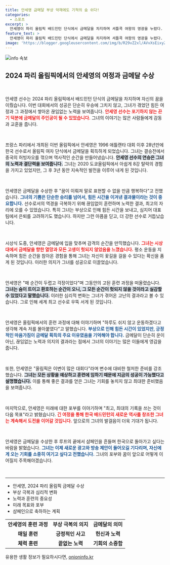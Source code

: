 ```yaml
---
title: 안세영 금메달 부상 악재에도 기적의 숨 쉬다!
categories:
  - 스포츠
excerpt: >
  안세영이 파리 올림픽 배드민턴 단식에서 금메달을 차지하며 셔틀콕 여왕의 영광을 누렸다. 부상을 극복하고 환희의 순간을 맞이한 그녀는 샴페인을 흔들며 한국에 가고 싶다고 밝혔다.
feature_text: >
  안세영이 파리 올림픽 배드민턴 단식에서 금메달을 차지하며 셔틀콕 여왕의 영광을 누렸다. 부상을 극복하고 환희의 순간을 맞이한 그녀는 샴페인을 흔들며 한국에 가고 싶다고 밝혔다.
image: 'https://blogger.googleusercontent.com/img/b/R29vZ2xl/AVvXsEixyZcFfHzMRdzZMjFBmAUKJYCLCGyLL1o632UiGVXcaFdKo_bkvkuCioo0uUKlGfBVcT3P84aROyZIXSBEx3Aw5nCQ3pTgDom1WDC4m8eifvWiAmWEEVb4x6G_l8C0QH225ldMjyaFvpxGEBGNO37VmDTDMHGhJPq73UglMfDca1-0aw/s1600/blogspot.png'
---
```


<p><img src="https://blogger.googleusercontent.com/img/b/R29vZ2xl/AVvXsEixyZcFfHzMRdzZMjFBmAUKJYCLCGyLL1o632UiGVXcaFdKo_bkvkuCioo0uUKlGfBVcT3P84aROyZIXSBEx3Aw5nCQ3pTgDom1WDC4m8eifvWiAmWEEVb4x6G_l8C0QH225ldMjyaFvpxGEBGNO37VmDTDMHGhJPq73UglMfDca1-0aw/s1600/blogspot.png" alt="info 속보" /></p>

<h2 data-ke-size="size26">2024 파리 올림픽에서의 안세영의 여정과 금메달 수상</h2>

<p data-ke-size="size16">&nbsp;</p>

<p>안세영 선수는 2024 파리 올림픽에서 배드민턴 단식의 금메달을 차지하며 자신의 꿈을 이뤘습니다. 이번 대회에서의 성공은 단순히 우승에 그치지 않고, 그녀가 겪었던 힘든 여정과 그 과정에서 쌓아온 끊임없는 노력을 보여줍니다. <b><span style="color: #ee2323;">안세영 선수는 포기하지 않는 끈기 덕분에 금메달의 주인공이 될 수 있었습니다.</span></b> 그녀의 이야기는 많은 사람들에게 감동과 교훈을 줍니다.</p>

<p data-ke-size="size16">&nbsp;</p>

<p>프랑스 파리에서 개최된 이번 올림픽에서 안세영은 1996 애틀랜타 대회 이후 28년만에 한국 선수로서 올림픽 여자 단식에서 금메달을 획득하게 되었습니다. 그녀는 결승전에서 중국의 허빙자오를 꺾으며 역사적인 순간을 만들어냈습니다. <b><span style="background-color: #21538527;">안세영 선수의 연승은 그녀의 노력과 결단력을 보여줍니다.</span></b> 그녀는 2020 도쿄올림픽에서 아쉽게 8강 탈락의 경험을 가지고 있었지만, 그 후 3년 동안 지속적인 발전을 이루어 내게 된 것입니다.</p>

<p data-ke-size="size16">&nbsp;</p>

<p>안세영은 금메달을 수상한 후 "꿈이 이뤄져 말로 표현할 수 없을 만큼 행복하다"고 전했습니다. <b><span style="color: #1a5490;">그녀의 기쁨은 단순한 승리를 넘어서, 힘든 시간을 이겨낸 결과물이라는 것이 중요합니다.</span></b> 선수로서의 역경을 극복하기 위해 끊임없이 훈련하며 노력한 결과, 최고의 자리에 오를 수 있었습니다. 특히 그녀는 부상으로 인해 힘든 시간을 보내고, 심지어 대표팀에서 은퇴를 고려하기도 했습니다. 하지만 그런 아픔을 딛고, 더 강한 선수로 거듭났습니다.</p>

<p data-ke-size="size16">&nbsp;</p>

<p>시상식 도중, 안세영은 금메달에 입을 맞추며 감격의 순간을 만끽했습니다. <b><span style="color: #ee2323;">그녀는 시상대에서 금메달을 향한 열망과 모든 고생이 헛되지 않았음을 느꼈습니다.</span></b> 평소 운동을 지속하며 힘든 순간을 참아온 경험을 통해 그녀는 자신이 꽃길을 걸을 수 있다는 확신을 품게 된 것입니다. 이러한 의지가 그녀를 성공으로 이끌었습니다.</p>

<p data-ke-size="size16">&nbsp;</p>

<p>안세영은 "매 순간이 두렵고 걱정이었다"며 그동안의 고된 훈련 과정을 떠올렸습니다. <b><span style="background-color: #21538527;">그녀는 숨이 트이고 환호하는 순간이 오니, 그 모든 순간이 헛되지 않을 것이라고 실감할 수 있었다고 말했습니다.</span></b> 이러한 심리적 변화는 그녀가 겪어온 고난의 결과라고 볼 수 있습니다. 그로 인해 세계 최고 선수로 우뚝 서게 된 것입니다.</p>

<p data-ke-size="size16">&nbsp;</p>

<p>안세영은 올림픽에서의 훈련 과정에 대해 이야기하며 "하루도 쉬지 않고 운동하겠다고 생각해 계속 저를 몰아붙였다"고 말했습니다. <b><span style="color: #1a5490;">부상으로 인해 힘든 시간이 있었지만, 긍정적인 마음가짐이 금메달 획득의 주요 이유였음을 기억해야 합니다.</span></b> 금메달이 단순히 운이 아닌, 끊임없는 노력과 의지의 결과라는 점에서 그녀의 이야기는 많은 이들에게 영감을 줍니다.</p>

<p data-ke-size="size16">&nbsp;</p>

<p>또한, 안세영은 "올림픽은 이변이 많은 대회다"라며 변수에 대비한 철저한 준비를 강조했습니다. <b><span style="background-color: #21538527;">그녀는 모든 상황을 예상하고 훈련에 임하기 때문에 지금의 성공이 가능했다고 설명했습니다.</span></b> 이를 통해 좋은 결과를 얻은 그녀는 기회를 놓치지 않고 최대한 준비했음을 보여줍니다.</p>

<p data-ke-size="size16">&nbsp;</p>

<p>마지막으로, 안세영은 미래에 대한 포부를 이야기하며 "최고, 최대의 기록을 쓰는 것이 다음 목표"라고 밝혔습니다. <b><span style="color: #ee2323;">긴 여정을 통해 한국 배드민턴의 새로운 역사를 창조한 그녀는 계속해서 도전을 이어갈 것입니다.</span></b> 앞으로의 그녀의 발걸음이 더욱 기대가 됩니다.</p>

<p data-ke-size="size16">&nbsp;</p>

<p>안세영은 금메달을 수상한 후 루프의 끝에서 샴페인을 흔들며 한국으로 돌아가고 싶다는 바람을 밝혔습니다. <b><span style="color: #1a5490;">그녀는 이제 새로운 광고와 방송 제안이 들어오길 기다리며, 자신에게 오는 기회를 소중히 여기고 싶다고 전했습니다.</span></b> 그녀의 포부와 꿈이 앞으로 어떻게 이어질지 주목해야겠습니다.</p>

<p data-ke-size="size16">&nbsp;</p>

<hr>

<ul>
<li>안세영, 2024 파리 올림픽 금메달 수상</li>
<li>부상 극복과 심리적 변화</li>
<li>노력과 훈련의 중요성</li>
<li>미래 목표와 포부</li>
<li>샴페인으로 축하하는 계획</li>
</ul>

<table>
  <tr>
    <td style="text-align: center; height: 17px;"><b>안세영의 훈련 과정</b></td>
    <td style="text-align: center; height: 17px;"><b>부상 극복의 의지</b></td>
    <td style="text-align: center; height: 17px;"><b>금메달의 의미</b></td>
  </tr>
  <tr>
    <td style="text-align: center; height: 17px;"><b>매일 훈련</b></td>
    <td style="text-align: center; height: 17px;"><b>긍정적인 사고</b></td>
    <td style="text-align: center; height: 17px;"><b>헌신과 노력</b></td>
  </tr>
  <tr>
    <td style="text-align: center; height: 17px;"><b>체력 훈련</b></td>
    <td style="text-align: center; height: 17px;"><b>끝없는 노력</b></td>
    <td style="text-align: center; height: 17px;"><b>기회의 소중함</b></td>
  </tr>
</table>
유용한 생활 정보가 필요하시다면, <a href="https://onioninfo.kr" rel="dofollow">onioninfo.kr</a>


